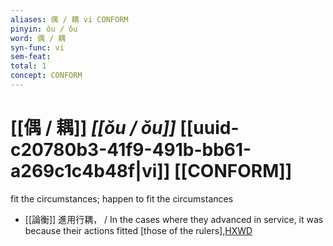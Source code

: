```yaml
---
aliases: 偶 / 耦 vi CONFORM
pinyin: ǒu / ǒu
word: 偶 / 耦
syn-func: vi
sem-feat: 
total: 1
concept: CONFORM 
---
```

# [[偶 / 耦]] *[[ǒu / ǒu]]*  [[uuid-c20780b3-41f9-491b-bb61-a269c1c4b48f|vi]] [[CONFORM]]
fit the circumstances; happen to fit the circumstances
 - [[論衡]] 進用行耦， / In the cases where they advanced in service, it was because their actions fitted [those of the rulers],[HXWD](https://hxwd.org/textview.html?location=KR3j0080_tls_001-4a.58)